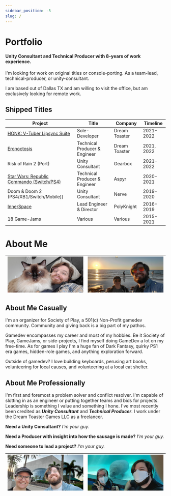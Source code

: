 ```yaml
---
sidebar_position: -5
slug: /
---
```


# Portfolio

#### Unity Consultant and Technical Producer with 8-years of work experience. 

I'm looking for work on original titles or console-porting. As a team-lead, technical-producer, or unity-consultant.

I am based out of Dallas TX and am willing to visit the office, but am exclusively looking for remote work.

## Shipped Titles
| Project     | Title | Company | Timeline |
| ----------- | ----------- | ----------- | ----------- |
| <a href="./portfolio/honk/">HONK: V-Tuber Lipsync Suite</a>   | Sole-Developer        | Dream Toaster | 2021-2022 |
| <a href="./portfolio/eronoctosis/">Eronoctosis</a>   | Technical Producer & Engineer        | Dream Toaster | 2021, 2022 |
| Risk of Rain 2 (Port)   | Unity Consultant        | Gearbox | 2021-2022 |
| <a href="./portfolio/swrc/">Star Wars: Republic Commando (Switch/PS4)</a>   | Technical Producer & Engineer | Aspyr | 2020-2021 | 
| Doom & Doom 2 (PS4/XB1/Switch/Mobile))   | Unity Consultant        | Nerve | 2019-2020 |
| <a href="./portfolio/innerspace/">InnerSpace</a>      | Lead Engineer & Director       | PolyKnight | 2016-2019 |
| 18 Game-Jams   | Various        | Various | 2015-2021 |

# About Me
| ![Selfie with my cat, Phiphi](/img/selfie1.jpg) | ![Selfie at the beach, in my hometown](/img/selfie2.jpg) |
| ----------- | ----------- |

## About Me Casually

I'm an organizer for Society of Play, a 501(c) Non-Profit gamedev community. Community and giving back is a big part of my pathos. 

Gamedev encompasses my career and most of my hobbies. Be it Society of Play, GameJams, or side-projects, I find myself doing GameDev a lot on my free-time. As for games I play I'm a huge fan of Dark Fantasy, quirky PS1 era games, hidden-role games, and anything exploration forward.

Outside of gamedev? I love building keyboards, perusing art books, volunteering for local causes, and volunteering at a local cat shelter.

## About Me Professionally

I'm first and foremost a problem solver and conflict resolver. I'm capable of slotting in as an engineer or putting together teams and bids for projects. Leadership is something I value and something I hone. I've most recently been credited as ***Unity Consultant*** and ***Technical Producer***. I work under the Dream Toaster Games LLC as a freelancer.

**Need a Unity Consultant?** *I'm your guy.*

**Need a Producer with insight into how the sausage is made?** *I'm your guy.*

**Need someone to lead a project?** *I'm your guy.*

| ![Selfie at the Dali Museum](/img/selfie3.jpg) | ![Selfie with a Manatee](/img/selfie4.jpg) |
| ----------- | ----------- |